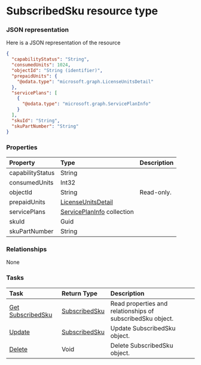 # SubscribedSku resource type



### JSON representation

Here is a JSON representation of the resource

<!-- {
  "blockType": "resource",
  "optionalProperties": [

  ],
  "@odata.type": "microsoft.graph.SubscribedSku"
}-->

```json
{
  "capabilityStatus": "String",
  "consumedUnits": 1024,
  "objectId": "String (identifier)",
  "prepaidUnits": {
    "@odata.type": "microsoft.graph.LicenseUnitsDetail"
  },
  "servicePlans": [
    {
      "@odata.type": "microsoft.graph.ServicePlanInfo"
    }
  ],
  "skuId": "String",
  "skuPartNumber": "String"
}

```
### Properties
| Property	   | Type	|Description|
|:---------------|:--------|:----------|
|capabilityStatus|String||
|consumedUnits|Int32||
|objectId|String| Read-only.|
|prepaidUnits|[LicenseUnitsDetail](licenseunitsdetail.md)||
|servicePlans|[ServicePlanInfo](serviceplaninfo.md) collection||
|skuId|Guid||
|skuPartNumber|String||

### Relationships
None


### Tasks

| Task		   | Return Type	|Description|
|:---------------|:--------|:----------|
|[Get SubscribedSku](../api/subscribedsku_get.md) | [SubscribedSku](subscribedsku.md) |Read properties and relationships of subscribedSku object.|
|[Update](../api/subscribedsku_update.md) | [SubscribedSku](subscribedsku.md)	|Update SubscribedSku object. |
|[Delete](../api/subscribedsku_delete.md) | Void	|Delete SubscribedSku object. |

<!-- uuid: 80828dad-ac07-42a5-bdfa-5d91482aab9a
2015-10-14 23:39:41 UTC -->
<!-- {
  "type": "#page.annotation",
  "description": "SubscribedSku resource",
  "keywords": "",
  "section": "documentation",
  "tocPath": ""
}-->